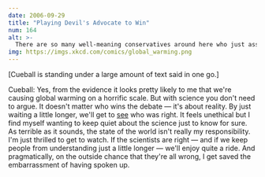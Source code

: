 ```yaml
---
date: 2006-09-29
title: "Playing Devil's Advocate to Win"
num: 164
alt: >-
  There are so many well-meaning conservatives around here who just assume global warming is only presented as a moral issue for political reasons.
img: https://imgs.xkcd.com/comics/global_warming.png
---
```

[Cueball is standing under a large amount of text said in one go.]

Cueball: Yes, from the evidence it looks pretty likely to me that we're causing global warming on a horrific scale. But with science you don't need to argue. It doesn't matter who wins the debate — it's about reality. By just waiting a little longer, we'll get to <u>see</u> who was right. It feels unethical but I find myself wanting to keep quiet about the science just to know for sure. As terrible as it sounds, the state of the world isn't really my responsibility. I'm just thrilled to get to watch. If the scientists are right — and if we keep people from understanding just a little longer — we'll enjoy quite a ride. And pragmatically, on the outside chance that they're all wrong, I get saved the embarrassment of having spoken up.